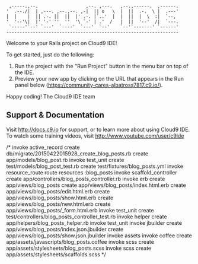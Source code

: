 
     ,-----.,--.                  ,--. ,---.   ,--.,------.  ,------.
    '  .--./|  | ,---. ,--.,--. ,-|  || o   \  |  ||  .-.  \ |  .---'
    |  |    |  || .-. ||  ||  |' .-. |`..'  |  |  ||  |  \  :|  `--, 
    '  '--'\|  |' '-' ''  ''  '\ `-' | .'  /   |  ||  '--'  /|  `---.
     `-----'`--' `---'  `----'  `---'  `--'    `--'`-------' `------'
    ----------------------------------------------------------------- 


Welcome to your Rails project on Cloud9 IDE!

To get started, just do the following:

1. Run the project with the "Run Project" button in the menu bar on top of the IDE.
2. Preview your new app by clicking on the URL that appears in the Run panel below (https://community-cares-albatross7817.c9.io/).

Happy coding!
The Cloud9 IDE team


## Support & Documentation

Visit http://docs.c9.io for support, or to learn more about using Cloud9 IDE. 
To watch some training videos, visit http://www.youtube.com/user/c9ide


/*
 invoke  active_record
      create    db/migrate/20150422015928_create_blog_posts.rb
      create    app/models/blog_post.rb
      invoke    test_unit
      create      test/models/blog_post_test.rb
      create      test/fixtures/blog_posts.yml
      invoke  resource_route
       route    resources :blog_posts
      invoke  scaffold_controller
      create    app/controllers/blog_posts_controller.rb
      invoke    erb
      create      app/views/blog_posts
      create      app/views/blog_posts/index.html.erb
      create      app/views/blog_posts/edit.html.erb
      create      app/views/blog_posts/show.html.erb
      create      app/views/blog_posts/new.html.erb
      create      app/views/blog_posts/_form.html.erb
      invoke    test_unit
      create      test/controllers/blog_posts_controller_test.rb
      invoke    helper
      create      app/helpers/blog_posts_helper.rb
      invoke      test_unit
      invoke    jbuilder
      create      app/views/blog_posts/index.json.jbuilder
      create      app/views/blog_posts/show.json.jbuilder
      invoke  assets
      invoke    coffee
      create      app/assets/javascripts/blog_posts.coffee
      invoke    scss
      create      app/assets/stylesheets/blog_posts.scss
      invoke  scss
      create    app/assets/stylesheets/scaffolds.scss
*/